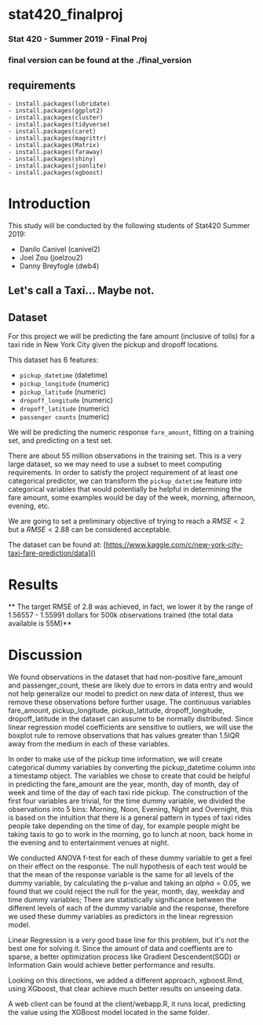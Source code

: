 # stat420_finalproj

### Stat 420 - Summer 2019 - Final Proj

### final version can be found at the ./final_version

## requirements

    - install.packages(lubridate)
    - install.packages(ggplot2)
    - install.packages(cluster)
    - install.packages(tidyverse)
    - install.packages(caret)
    - install.packages(magrittr)
    - install.packages(Matrix)
    - install.packages(faraway)
    - install.packages(shiny)
    - install.packages(jsonlite)
    - install.packages(xgboost)

# Introduction

This study will be conducted by the following students of Stat420 Summer 2019:

- Danilo Canivel (canivel2)
- Joel Zou (joelzou2)
- Danny Breyfogle (dwb4)

## Let's call a Taxi... Maybe not.

## Dataset

For this project we will be predicting the fare amount (inclusive of tolls) for a taxi ride in New York City given the pickup and dropoff locations.

This dataset has 6 features:

- `pickup_datetime` (datetime)
- `pickup_longitude` (numeric)
- `pickup_latitude` (numeric)
- `dropoff_longitude` (numeric)
- `dropoff_latitude` (numeric)
- `passenger counts` (numeric)

We will be predicting the numeric response `fare_amount`, fitting on a training set, and predicting on a test set.

There are about 55 million observations in the training set. This is a very large dataset, so we may need to use a subset to meet computing requirements. In order to satisfy the project requirement of at least one categorical predictor, we can transform the `pickup_datetime` feature into categorical variables that would potentially be helpful in determining the fare amount, some examples would be day of the week, morning, afternoon, evening, etc.

We are going to set a preliminary objective of trying to reach a $RMSE < 2$ but a $RMSE < 2.88$ can be considered acceptable.

The dataset can be found at: [https://www.kaggle.com/c/new-york-city-taxi-fare-prediction/data]()

# Results

** The target RMSE of 2.8 was achieved, in fact, we lower it by the range of 1.56557 - 1.55991 dollars for 500k observations trained (the total data available is 55M)**

# Discussion

We found observations in the dataset that had non-positive fare_amount and passenger_count, these are likely due to errors in data entry and would not help generalize our model to predict on new data of interest, thus we remove these observations before further usage. The continuous variables fare_amount, pickup_longitude, pickup_latitude, dropoff_longitude, dropoff_latitude in the dataset can assume to be normally distributed. Since linear regression model coefficients are sensitive to outliers, we will use the boxplot rule to remove observations that has values greater than 1.5IQR away from the medium in each of these variables.

In order to make use of the pickup time information, we will create categorical dummy variables by converting the pickup_datetime column into a timestamp object. The variables we chose to create that could be helpful in predicting the fare_amount are the year, month, day of month, day of week and time of the day of each taxi ride pickup. The construction of the first four variables are trivial, for the time dummy variable, we divided the observations into 5 bins: Morning, Noon, Evening, Night and Overnight, this is based on the intuition that there is a general pattern in types of taxi rides people take depending on the time of day, for example people might be taking taxis to go to work in the morning, go to lunch at noon, back home in the evening and to entertainment venues at night.

We conducted ANOVA f-test for each of these dummy variable to get a feel on their effect on the response. The null hypothesis of each test would be that the mean of the response variable is the same for all levels of the dummy variable, by calculating the p-value and taking an $alpha=0.05$, we found that we could reject the null for the year, month, day, weekday and time dummy variables; There are statistically significance between the different levels of each of the dummy variable and the response, therefore we used these dummy variables as predictors in the linear regression model.

Linear Regression is a very good base line for this problem, but it's not the best one for solving it. Since the amount of data and coeffients are to sparse, a better optimization process like Gradient Descendent(SGD) or Information Gain would achieve better performance and results.

Looking on this directions, we added a different approach, xgboost.Rmd, using XGboost, that clear achieve much better results on unseeing data.

A web client can be found at the client/webapp.R, it runs local, predicting the value using the XGBoost model located in the same folder.
